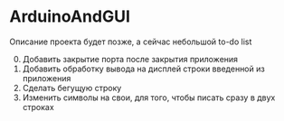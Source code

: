 # ArduinoAndGUI
Описание проекта будет позже, а сейчас небольшой to-do list

0. Добавить закрытие порта после закрытия приложения
1. Добавить обработку вывода на дисплей строки введенной из приложения
2. Сделать бегущую строку
3. Изменить символы на свои, для того, чтобы писать сразу в двух строках
